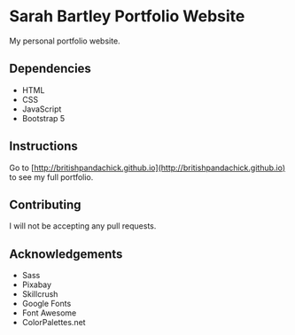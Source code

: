 # Sarah Bartley Portfolio Website
My personal portfolio website.

## Dependencies
* HTML
* CSS
* JavaScript 
* Bootstrap 5

## Instructions
Go to [http://britishpandachick.github.io](http://britishpandachick.github.io) to see my full portfolio.

## Contributing
I will not be accepting any pull requests.

## Acknowledgements 
* Sass 
* Pixabay 
* Skillcrush
* Google Fonts 
* Font Awesome
* ColorPalettes.net
